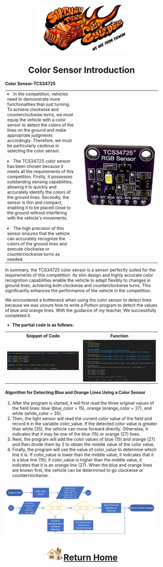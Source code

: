 <div align="center"><img src="../../other/img/logo.png" width="300" alt=" logo"></div>

# <div align="center">Color Sensor Introduction</div> 
 __Color Sensor-TCS34725__
<div align="center">
<table>
<tr>  
<td>
 <li>In the competition, vehicles need to demonstrate more functionalities than just turning. To achieve clockwise and counterclockwise turns, we must equip the vehicle with a color sensor to detect the colors of the lines on the ground and make appropriate judgments accordingly. Therefore, we must be particularly cautious in selecting the color sensor. <br><br> 
 <li>The TCS34725 color sensor has been chosen because it meets all the requirements of this competition. Firstly, it possesses outstanding sensing capabilities, allowing it to quickly and accurately identify the colors of the ground lines. Secondly, the sensor is thin and compact, enabling it to be placed close to the ground without interfering with the vehicle's movements.<br> <br> 
 <li>The high precision of this sensor ensures that the vehicle can accurately recognize the colors of the ground lines and execute clockwise or counterclockwise turns as needed.  
</td>
 <td width=250 ><img src="./img/TCS34725.png" alt="TCS34725" width="250" /> 
</td>
</tr>
</table> 
</div>
  
In summary, the TCS34725 color sensor is a sensor perfectly suited for the requirements of this competition. Its slim design and highly accurate color recognition capabilities enable the vehicle to adapt flexibly to changes in ground lines, achieving both clockwise and counterclockwise turns. This significantly enhances the performance of the vehicle in the competition.

We encountered a bottleneck when using the color sensor to detect lines because we was unsure how to write a Python program to detect the values of blue and orange lines. 
  With the guidance of my teacher, We successfully completed it.  
- __The partial code is as follows:__

<div align="center" width=100%>
<table >
<tr align="center">
  <th>Snippet of Code</th> 
  <th>Function</th>
</tr>
<tr>
  <td><img src="./img/TCS34725_code.png" alt="TCS34725" width=500/ > </td>
  <td><img src="./img/TCS34725_code_class.png" alt="TCS34725" width=500 />
  </td>  
  </tr>
</table>
</div>

#### Algorithm for Detecting Blue and Orange Lines Using a Color Sensor
1. After the program is started, it will first read the three original values of the field lines: blue (blue_color = 15), orange (orange_color = 27), and white (white_color = 35).
2. Then, the light sensor will read the current color value of the field and record it in the variable color_value. If the detected color value is greater than white (35), the vehicle can move forward directly. Otherwise, it indicates that it may be one of the blue (15) or orange (27) lines.
3. Next, the program will add the color values of blue (15) and orange (27) and then divide them by 2 to obtain the middle value of the color value.
4. Finally, the program will use the value of color_value to determine which line it is. If color_value is lower than the middle value, it indicates that it is a blue line (15); if color_value is higher than the middle value, it indicates that it is an orange line (27). When the blue and orange lines are known first, the vehicle can be determined to go clockwise or counterclockwise.
  <div align=center><img src="./img/color_sensor.png"></div>

# <div align="center">![HOME](../../other/img/Home.png)[Return Home](../../)</div>  

